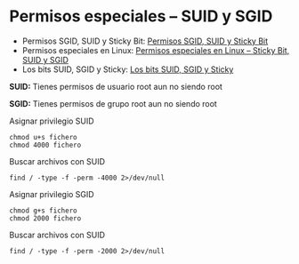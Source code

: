 # Permisos especiales – SUID y SGID

* Permisos SGID, SUID y Sticky Bit: [Permisos SGID, SUID y Sticky Bit](https://deephacking.tech/permisos-sgid-suid-y-sticky-bit-linux/)
* Permisos especiales en Linux: [Permisos especiales en Linux – Sticky Bit, SUID y SGID](https://www.ochobitshacenunbyte.com/2019/06/17/permisos-especiales-en-linux-sticky-bit-suid-y-sgid/)
* Los bits SUID, SGID y Sticky: [Los bits SUID, SGID y Sticky](https://www.ibiblio.org/pub/linux/docs/LuCaS/Manuales-LuCAS/SEGUNIX/unixsec-2.1-html/node56.html)



**SUID:** Tienes permisos de usuario root aun no siendo root&#x20;

**SGID:** Tienes permisos de grupo root aun no siendo root&#x20;

Asignar privilegio SUID

```
chmod u+s fichero
chmod 4000 fichero 
```

Buscar archivos con SUID&#x20;

```
find / -type -f -perm -4000 2>/dev/null 
```

Asignar privilegio SGID

```
chmod g+s fichero
chmod 2000 fichero 
```

Buscar archivos con SUID&#x20;

```
find / -type -f -perm -2000 2>/dev/null 
```
